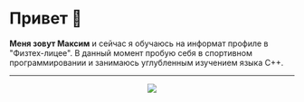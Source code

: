 <h1>Привет 👋</h1><p><b>Меня зовут Максим</b> и сейчас я обучаюсь на информат профиле в "Физтех-лицее". В данный момент пробую себя в спортивном программировании и занимаюсь углубленным изучением языка C++.</p><hr><p align="center"><img src="https://skillicons.dev/icons?i=cpp,cmake,py,js,bash,git,qt,django,vue,html,css,tailwind&perline=6"/></p>
